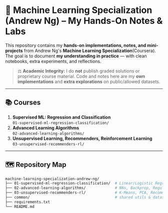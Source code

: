 # 🤖 Machine Learning Specialization (Andrew Ng) – My Hands-On Notes & Labs

This repository contains my **hands-on implementations, notes, and mini-projects** from Andrew Ng's **Machine Learning Specialization**(Coursera).  
The goal is to document **my understanding in practice** — with clean notebooks, extra experiments, and reflections.

> ⚖️ **Academic Integrity:** I do **not** publish graded solutions or proprietary course material. Code and notes here are my **own implementations** and **extra explorations** on public/allowed datasets.

---

## 📚 Courses

1. **Supervised ML: Regression and Classification**  
   `01-supervised-ml-regression-classification/`
2. **Advanced Learning Algorithms**  
   `02-advanced-learning-algorithms/`
3. **Unsupervised Learning, Recommenders, Reinforcement Learning**  
   `03-unsupervised-recommenders-rl/`

---

## 🗺️ Repository Map

```bash
machine-learning-specialization-andrew-ng/
├── 01-supervised-ml-regression-classification/  # Linear/Logistic Regression, Regularization, Metrics
├── 02-advanced-learning-algorithms/             # NNs, Backprop, Regularization, Optimizers
├── 03-unsupervised-recommenders-rl/             # K-Means, PCA, Recommenders, RL (Bandits/QLearning)
├── common/                                      # shared utils & dataset links
├── requirements.txt
└── README.md